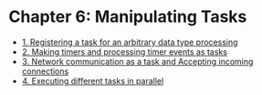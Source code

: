 # Chapter 6: Manipulating Tasks

- [1. Registering a task for an arbitrary data type processing](recipe_01/README.md)
- [2. Making timers and processing timer events as tasks](recipe_02/README.md)
- [3. Network communication as a task and Accepting incoming connections](recipe_03/README.md)
- [4. Executing different tasks in parallel](recipe_04/README.md)


